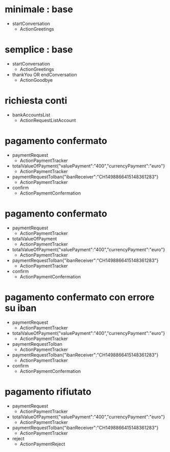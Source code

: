 # minimale : base
* startConversation
  - ActionGreetings

# semplice : base
* startConversation
  - ActionGreetings
* thankYou OR endConversation
  - ActionGoodbye

# richiesta conti
* bankAccountsList
  - ActionRequestListAccount

# pagamento confermato
* paymentRequest
  - ActionPaymentTracker
* totalValueOfPayment{"valuePayment":"400","currencyPayment":"euro"}
  - ActionPaymentTracker
* paymentRequestToIban{"ibanReceiver":"CH1498866415148361283"}
  - ActionPaymentTracker
* confirm
  - ActionPaymentConfermation

# pagamento confermato
* paymentRequest
  - ActionPaymentTracker
* totalValueOfPayment
  - ActionPaymentTracker
* totalValueOfPayment{"valuePayment":"400","currencyPayment":"euro"}
  - ActionPaymentTracker
* paymentRequestToIban{"ibanReceiver":"CH1498866415148361283"}
  - ActionPaymentTracker
* confirm
  - ActionPaymentConfermation

# pagamento confermato con errore su iban
* paymentRequest
  - ActionPaymentTracker
* totalValueOfPayment{"valuePayment":"400","currencyPayment":"euro"}
  - ActionPaymentTracker
* paymentRequestToIban
  - ActionPaymentTracker
* paymentRequestToIban{"ibanReceiver":"CH1498866415148361283"}
  - ActionPaymentTracker
* confirm
  - ActionPaymentConfermation

# pagamento rifiutato
* paymentRequest
  - ActionPaymentTracker
* totalValueOfPayment{"valuePayment":"400","currencyPayment":"euro"}
  - ActionPaymentTracker
* paymentRequestToIban{"ibanReceiver":"CH1498866415148361283"}
  - ActionPaymentTracker
* reject
  - ActionPaymentReject
